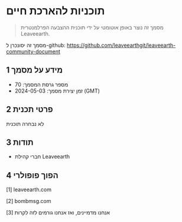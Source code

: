 # תוכניות להארכת חיים

>מסמך זה נוצר באופן אוטומטי על ידי תוכנית ההצבעה הפרלמנטרית Leaveearth.

מסמך זה יסונכרן ל-github: https://github.com/leaveearthgit/leaveearth-community-document

## 1 מידע על מסמך

- מספר גרסת המסמך: 70
- זמן יצירת מסמך: 2024-05-03 (GMT)

## 2 פרטי תכנית

לא נבחרה תוכנית

## 3 תודות
* חברי קהילת Leaveearth

## 4 הפוך פופולרי
[1] leaveearth.com

[2] bombmsg.com

[3] אנחנו מדמיינים, ואז אנחנו גורמים לזה לקרות